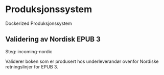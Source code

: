 # Produksjonssystem

Dockerized Produksjonssystem

## Validering av Nordisk EPUB 3

Steg: incoming-nordic

Validerer boken som er produsert hos underleverandør ovenfor Nordiske retningslinjer for EPUB 3.
